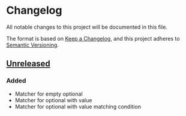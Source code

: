 # Changelog
All notable changes to this project will be documented in this file.

The format is based on [Keep a Changelog](https://keepachangelog.com/en/1.0.0/),
and this project adheres to [Semantic Versioning](https://semver.org/spec/v2.0.0.html).

## [Unreleased]
### Added
- Matcher for empty optional
- Matcher for optional with value
- Matcher for optional with value matching condition

[Unreleased]: https://github.com/clean-code-rocks/hamcrest-java-optional/commits/main
